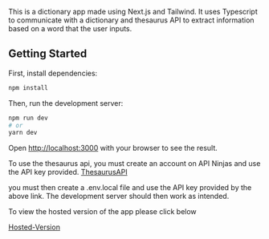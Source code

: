 This is a dictionary app made using Next.js and Tailwind. It uses Typescript to communicate with a dictionary and thesaurus API to extract information based on a word that the user inputs.

## Getting Started

First, install dependencies:

```bash
npm install
```

Then, run the development server: 

```bash
npm run dev
# or
yarn dev
```

Open [http://localhost:3000](http://localhost:3000) with your browser to see the result.

To use the thesaurus api, you must create an account on API Ninjas and use the API key provided. 
[ThesaurusAPI](https://www.api-ninjas.com/api/thesaurus)

you must then create a .env.local file and use the API key provided by the above link. The development server should then work as intended. 

To view the hosted version of the app please click below

[Hosted-Version](https://dictionary-thesaurus.netlify.app/dictionary)
